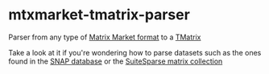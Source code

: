 # mtxmarket-tmatrix-parser
Parser from any type of [Matrix Market format](https://people.sc.fsu.edu/~jburkardt/data/mm/mm.html) to a [TMatrix](https://github.com/d-hervas/TriangularMatrix.git)

Take a look at it if you're wondering how to parse datasets such as the ones found in the [SNAP database](http://snap.stanford.edu/data/) or the [SuiteSparse matrix collection](https://sparse.tamu.edu/)